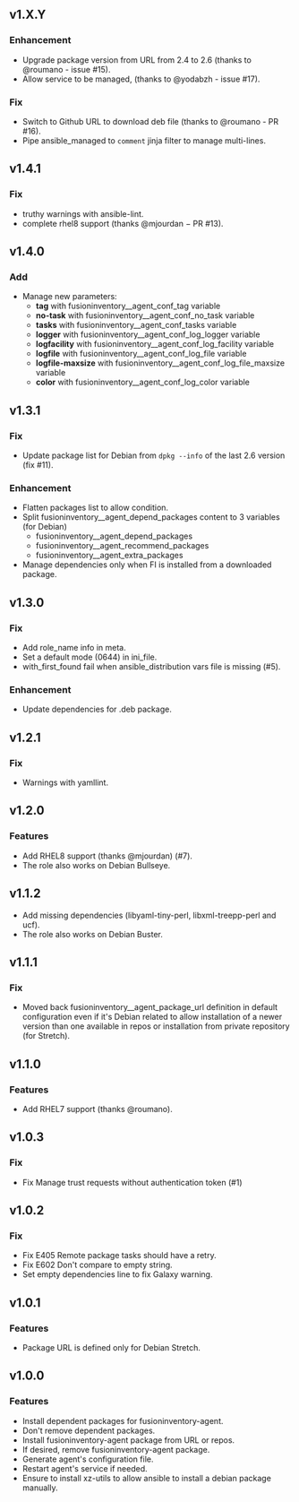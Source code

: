 ## v1.X.Y

### Enhancement
* Upgrade package version from URL from 2.4 to 2.6 (thanks to @roumano - issue #15).
* Allow service to be managed, (thanks to @yodabzh - issue #17).

### Fix
* Switch to Github URL to download deb file (thanks to @roumano - PR #16).
* Pipe ansible_managed to `comment` jinja filter to manage multi-lines.

## v1.4.1

### Fix
* truthy warnings with ansible-lint.
* complete rhel8 support (thanks @mjourdan − PR #13).

## v1.4.0

### Add
* Manage new parameters:
  * **tag** with fusioninventory__agent_conf_tag variable
  * **no-task** with fusioninventory__agent_conf_no_task variable
  * **tasks** with fusioninventory__agent_conf_tasks variable
  * **logger** with fusioninventory__agent_conf_log_logger variable
  * **logfacility** with fusioninventory__agent_conf_log_facility variable
  * **logfile** with fusioninventory__agent_conf_log_file variable
  * **logfile-maxsize** with fusioninventory__agent_conf_log_file_maxsize variable
  * **color** with fusioninventory__agent_conf_log_color variable

## v1.3.1

### Fix

* Update package list for Debian from `dpkg --info` of the last 2.6 version (fix #11).

### Enhancement

* Flatten packages list to allow condition.
* Split fusioninventory__agent_depend_packages content to 3 variables (for Debian)
  * fusioninventory__agent_depend_packages
  * fusioninventory__agent_recommend_packages
  * fusioninventory__agent_extra_packages
* Manage dependencies only when FI is installed from a downloaded package.

## v1.3.0

### Fix

* Add role_name info in meta.
* Set a default mode (0644) in ini_file.
* with_first_found fail when ansible_distribution vars file is missing (#5).

### Enhancement

* Update dependencies for .deb package.

## v1.2.1

### Fix

* Warnings with yamllint.

## v1.2.0

### Features

* Add RHEL8 support (thanks @mjourdan) (#7).
* The role also works on Debian Bullseye.

## v1.1.2

* Add missing dependencies (libyaml-tiny-perl, libxml-treepp-perl and ucf).
* The role also works on Debian Buster.

## v1.1.1

### Fix

* Moved back fusioninventory__agent_package_url definition in default configuration
even if it's Debian related to allow installation of a newer version than one
available in repos or installation from private repository (for Stretch).

## v1.1.0

### Features

* Add RHEL7 support (thanks @roumano).

## v1.0.3

### Fix
* Fix Manage trust requests without authentication token (#1)

## v1.0.2

### Fix
* Fix E405 Remote package tasks should have a retry.
* Fix E602 Don't compare to empty string.
* Set empty dependencies line to fix Galaxy warning.

## v1.0.1

### Features
* Package URL is defined only for Debian Stretch.

## v1.0.0

### Features
* Install dependent packages for fusioninventory-agent.
* Don't remove dependent packages.
* Install fusioninventory-agent package from URL or repos.
* If desired, remove fusioninventory-agent package.
* Generate agent's configuration file.
* Restart agent's service if needed.
* Ensure to install xz-utils to allow ansible to install a debian package manually.
